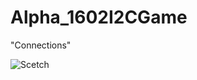 # Alpha_1602I2CGame



<bold> "Connections" </bold>

![Scetch](https://user-images.githubusercontent.com/30160666/165957964-5f95cf8a-ea32-45f6-a9ee-76dcf4ff2e0a.png)
